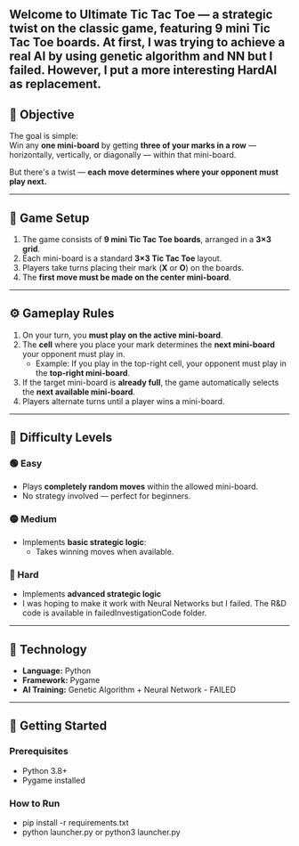 Welcome to **Ultimate Tic Tac Toe** — a strategic twist on the classic game, featuring 9 mini Tic Tac Toe boards.
At first, I was trying to achieve a real AI by using genetic algorithm and NN but I failed. However, I put a more interesting HardAI as replacement.
---

## 🎯 Objective

The goal is simple:  
Win any **one mini-board** by getting **three of your marks in a row** — horizontally, vertically, or diagonally — within that mini-board.

But there's a twist — **each move determines where your opponent must play next.**

---

## 🧩 Game Setup

1. The game consists of **9 mini Tic Tac Toe boards**, arranged in a **3×3 grid**.  
2. Each mini-board is a standard **3×3 Tic Tac Toe** layout.  
3. Players take turns placing their mark (**X** or **O**) on the boards.  
4. The **first move must be made on the center mini-board**.

---

## ⚙️ Gameplay Rules

1. On your turn, you **must play on the active mini-board**.  
2. The **cell** where you place your mark determines the **next mini-board** your opponent must play in.  
   - Example: If you play in the top-right cell, your opponent must play in the **top-right mini-board**.  
3. If the target mini-board is **already full**, the game automatically selects the **next available mini-board**.  
4. Players alternate turns until a player wins a mini-board.  

---

## 🧠 Difficulty Levels

### 🟢 Easy  
- Plays **completely random moves** within the allowed mini-board.  
- No strategy involved — perfect for beginners.

### 🟡 Medium  
- Implements **basic strategic logic**:  
  - Takes winning moves when available.

### 🔴 Hard  
- Implements **advanced strategic logic**
- I was hoping to make it work with Neural Networks but I failed. The R&D code is available in failedInvestigationCode folder.
---



## 🧠 Technology

- **Language:** Python  
- **Framework:** Pygame  
- **AI Training:** Genetic Algorithm + Neural Network - FAILED 

---

## 🚀 Getting Started

### Prerequisites
- Python 3.8+
- Pygame installed  

### How to Run
- pip install -r requirements.txt
- python launcher.py or python3 launcher.py